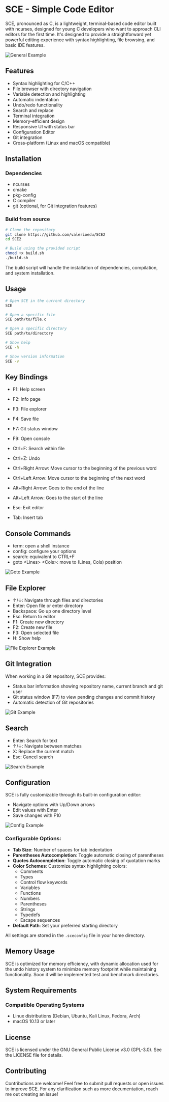 # SCE - Simple Code Editor

SCE, pronounced as C, is a lightweight, terminal-based code editor built with ncurses, designed for young C developers who want to approach CLI editors for the first time. It's designed to provide a straightforward yet powerful editing experience with syntax highlighting, file browsing, and basic IDE features.

![General Example](screenshots/Screenshot%202025-06-08%20115935.png)

## Features

- Syntax highlighting for C/C++
- File browser with directory navigation
- Variable detection and highlighting
- Automatic indentation
- Undo/redo functionality
- Search and replace
- Terminal integration
- Memory-efficient design
- Responsive UI with status bar
- Configuration Editor
- Git integration
- Cross-platform (Linux and macOS compatible)

## Installation

### Dependencies

- ncurses
- cmake
- pkg-config
- C compiler
- git (optional, for Git integration features)

### Build from source
```bash
# Clone the repository
git clone https://github.com/valerioedu/SCE2
cd SCE2

# Build using the provided script
chmod +x build.sh
./build.sh
```

The build script will handle the installation of dependencies, compilation, and system installation.

## Usage

```bash
# Open SCE in the current directory
SCE

# Open a specific file
SCE path/to/file.c

# Open a specific directory
SCE path/to/directory

# Show help
SCE -h

# Show version information
SCE -v
```

## Key Bindings

- F1: Help screen
- F2: Info page
- F3: File explorer
- F4: Save file
- F7: Git status window
- F9: Open console
- Ctrl+F: Search within file
- Ctrl+Z: Undo
- Ctrl+Right Arrow: Move cursor to the beginning of the previous word
- Ctrl+Left Arrow: Move cursor to the beginning of the next word

- Alt+Right Arrow: Goes to the end of the line
- Alt+Left Arrow:  Goes to the start of the line
- Esc: Exit editor
- Tab: Insert tab

## Console Commands

- term: open a shell instance
- config: configure your options
- search: equivalent to CTRL+F
- goto \<Lines\> \<Cols\>: move to (Lines, Cols) position

![Goto Example](screenshots/Screenshot%202025-06-08%20114142.png)

## File Explorer

- ↑/↓: Navigate through files and directories
- Enter: Open file or enter directory
- Backspace: Go up one directory level
- Esc: Return to editor
- F1: Create new directory
- F2: Create new file
- F3: Open selected file
- H: Show help

![File Explorer Example](screenshots/Screenshot%202025-06-08%20114105.png)

## Git Integration

When working in a Git repository, SCE provides:

- Status bar information showing repository name, current branch and git user
- Git status window (F7) to view pending changes and commit history
- Automatic detection of Git repositories

![Git Example](screenshots/Screenshot%202025-06-08%20114123.png)

## Search

- Enter: Search for text
- ↑/↓: Navigate between matches
- X: Replace the current match
- Esc: Cancel search

![Search Example](screenshots/Screenshot%202025-06-08%20114201.png)

## Configuration

SCE is fully customizable through its built-in configuration editor:

- Navigate options with Up/Down arrows
- Edit values with Enter
- Save changes with F10

![Config Example](screenshots/Screenshot%202025-06-08%20114223.png)

### Configurable Options:

- **Tab Size**: Number of spaces for tab indentation
- **Parentheses Autocompletion**: Toggle automatic closing of parentheses
- **Quotes Autocompletion**: Toggle automatic closing of quotation marks
- **Color Schemes**: Customize syntax highlighting colors:
  - Comments
  - Types
  - Control flow keywords
  - Variables
  - Functions
  - Numbers
  - Parentheses
  - Strings
  - Typedefs
  - Escape sequences
- **Default Path**: Set your preferred starting directory

All settings are stored in the `.sceconfig` file in your home directory.

## Memory Usage

SCE is optimized for memory efficiency, with dynamic allocation used for the undo history system to minimize memory footprint while maintaining functionality. Soon it will be implemented test and benchmark directories.

## System Requirements

### Compatible Operating Systems
- Linux distributions (Debian, Ubuntu, Kali Linux, Fedora, Arch)
- macOS 10.13 or later

## License

SCE is licensed under the GNU General Public License v3.0 (GPL-3.0). See the LICENSE file for details.

## Contributing

Contributions are welcome! Feel free to submit pull requests or open issues to improve SCE. For any clarification such as more documentation, reach me out creating an issue!
